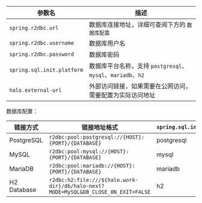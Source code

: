 | 参数名                                         | 描述                                                                                                                                                                                                                  |
| ---------------------------------------------- | --------------------------------------------------------------------------------------------------------------------------------------------------------------------------------------------------------------------- |
| `spring.r2dbc.url`                             | 数据库连接地址，详细可查阅下方的 `数据库配置`                                                                                                                                                                         |
| `spring.r2dbc.username`                        | 数据库用户名                                                                                                                                                                                                          |
| `spring.r2dbc.password`                        | 数据库密码                                                                                                                                                                                                            |
| `spring.sql.init.platform`                     | 数据库平台名称，支持 `postgresql`、`mysql`、`mariadb`、`h2`                                                                                                                                                                      |
| `halo.external-url`                            | 外部访问链接，如果需要在公网访问，需要配置为实际访问地址                                                                                                                                                              |

数据库配置：

| 链接方式    | 链接地址格式                                                                       | `spring.sql.init.platform` |
| ----------- | ---------------------------------------------------------------------------------- | -------------------------- |
| PostgreSQL  | `r2dbc:pool:postgresql://{HOST}:{PORT}/{DATABASE}`                                 | postgresql                 |
| MySQL       | `r2dbc:pool:mysql://{HOST}:{PORT}/{DATABASE}`                                      | mysql                      |
| MariaDB     | `r2dbc:pool:mariadb://{HOST}:{PORT}/{DATABASE}`                                    | mariadb                    |
| H2 Database | `r2dbc:h2:file:///${halo.work-dir}/db/halo-next?MODE=MySQL&DB_CLOSE_ON_EXIT=FALSE` | h2                         |
